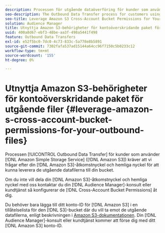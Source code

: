 ```yaml
---
description: Processen för utgående dataöverföring för kunder som använder Amazon Simple Storage Service (Amazon S3) kräver att vi frågar efter din åtkomstnyckel och hemliga nyckel för Amazon S3 för att kunna leverera de utgående datafilerna till din bucket.
seo-description: The Outbound Data Transfer process for customers using Amazon Simple Storage Service (Amazon S3) requires us to ask for your Amazon S3 access key and secret key, in order to deliver the outbound data files to your bucket.
seo-title: Leverage Amazon S3 Cross-Account Bucket Permissions for Your Outbound Files
solution: Audience Manager
title: Utnyttja Amazon S3-behörigheter för kontoöverskridande paket för utgående filer
uuid: 400a8d67-ebf3-48be-aa3f-498a5441f498
feature: Outbound Data Transfers
exl-id: e52f5bc0-7dc0-4c73-833c-5a778e8b5891
source-git-commit: 7302fafa537ad15144a64cc96f7150c5b0233c12
workflow-type: tm+mt
source-wordcount: '155'
ht-degree: 0%

---
```


# Utnyttja Amazon S3-behörigheter för kontoöverskridande paket för utgående filer {#leverage-amazon-s-cross-account-bucket-permissions-for-your-outbound-files}

Processen [!UICONTROL Outbound Data Transfer] för kunder som använder [!DNL Amazon Simple Storage Service] ([!DNL Amazon S3]) kräver att vi frågar efter din [!DNL Amazon S3]-åtkomstnyckel och hemliga nyckel för att kunna leverera de utgående datafilerna till din bucket.

Om du inte vill dela din [!DNL Amazon S3]-åtkomstnyckel och hemliga nyckel med oss kontaktar du din [!DNL Audience Manager]-konsult eller kundtjänst så konfigurerar de [!DNL Cross-Account Bucket Permissions] åt dig.

Du behöver bara lägga till ditt konto-ID för [!DNL Amazon S3] i en tillåtelselista för den [!DNL S3]-bucket där du vill ta emot de utgående datafilerna, enligt beskrivningen i [Amazon S3-dokumentationen](https://docs.aws.amazon.com/AmazonS3/latest/dev/example-walkthroughs-managing-access-example2.html). Din [!DNL Audience Manager]-konsult eller kundtjänst kommer att förse dig med ditt [!DNL Amazon S3] konto-ID.
